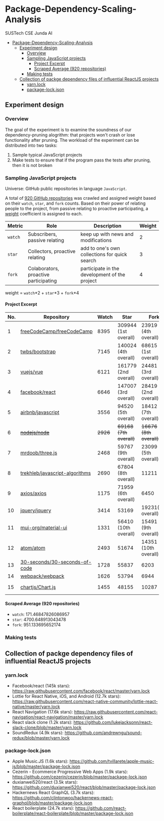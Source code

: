 # Package-Dependency-Scaling-Analysis

SUSTech CSE Junda AI

- [Package-Dependency-Scaling-Analysis](#package-dependency-scaling-analysis)
  - [Experiment design](#experiment-design)
    - [Overview](#overview)
    - [Sampling JavaScript projects](#sampling-javascript-projects)
      - [Project Excerpt](#project-excerpt)
      - [Scraped Average (920 repositories)](#scraped-average-920-repositories)
    - [Making tests](#making-tests)
  - [Collection of packge dependency files of influential ReactJS projects](#collection-of-packge-dependency-files-of-influential-reactjs-projects)
    - [yarn.lock](#yarnlock)
    - [package-lock.json](#package-lockjson)

## Experiment design

### Overview

The goal of the experiment is to examine the soundness of our dependency-pruning alogrithm: that projects won't crash or lose functionality after pruning. The workload of the experiment can be distributed into two tasks:

1. Sample typical JavaScript projects
2. Make tests to ensure that if the program pass the tests after pruning, then it is not broken

### Sampling JavaScript projects

Universe: GitHub public repositories in language `JavaScript`.

A total of [920 GitHub repositories](repo-sampling/repos.csv) was crawled and assigned weight based on their `watch`, `star`, and `fork` counts. Based on their power of relating people to the project, from passive relating to proactive participating, a [weight](repo-sampling/weight.csv) coefficient is assigned to each.

| Metric  | Role                                  | Description                                   | Weight |
| ------- | ------------------------------------- | --------------------------------------------- | ------ |
| `watch` | Subscribers, passive relating         | keep up with news and modifications           | 2      |
| `star`  | Collectors, proactive relating        | add to one's own collections for quick search | 3      |
| `fork`  | Colaborators, proactive participating | participate in the development of the project | 4      |

weight = `watch`*2 + `star`*3 + `fork`*4

#### Project Excerpt

| No. | Repository                                                                          | Watch    | Star                    | Fork                    | Weight           |
| --- | ----------------------------------------------------------------------------------- | -------- | ----------------------- | ----------------------- | ---------------- |
| 1   | [freeCodeCamp/freeCodeCamp](https://github.com/freeCodeCamp/freeCodeCamp)           | 8395     | 309944 (1st overall)    | 23919 (4th overall)     | 1042298          |
| 2   | [twbs/bootstrap](https://github.com/twbs/bootstrap)                                 | 7145     | 140024 (4th overall)    | 68615 (1st overall)     | 708822           |
| 3   | [vuejs/vue](https://github.com/vuejs/vue)                                           | 6121     | 161779 (2nd overall)    | 24481  (3rd overall)    | 595503           |
| 4   | [facebook/react](https://github.com/facebook/react)                                 | 6646     | 147007 (3rd overall)    | 28419 (2nd overall)     | 567989           |
| 5   | [airbnb/javascript](https://github.com/airbnb/javascript)                           | 3556     | 94520 (5th overall)     | 18412 (7th overall)     | 364320           |
| 6   | ~~[nodejs/node](https://github.com/nodejs/node)~~                                   | ~~2926~~ | ~~69168 (7th overall)~~ | ~~16676 (8th overall)~~ | ~~280060~~       |
| 7   | [mrdoob/three.js](https://github.com/mrdoob/three.js)                               | 2468     | 59767 (9th overall)     | 23099 (5th overall)     | 276633           |
| 8   | [trekhleb/javascript-algorithms](https://github.com/trekhleb/javascript-algorithms) | 2690     | 67804 (8th overall)     | 11211                   | 253636           |
| 9   | [axios/axios](https://github.com/axios/axios)                                       | 1175     | 71959 (6th overall)     | 6450                    | 244027           |
| 10  | [jquery/jquery](https://github.com/jquery/jquery)                                   | 3414     | 53169                   | 19231(6th overall)      | 243259           |
| 11  | [mui-org/material-ui](https://github.com/mui-org/material-ui)                       | 1331     | 56410 (10th overall)    | 15491 (9th overall)     | 233856           |
| 12  | [atom/atom](https://github.com/atom/atom)                                           | 2493     | 51674                   | 14351 (10th overall)    | 217412           |
| 13  | [30-seconds/30-seconds-of-code](https://github.com/30-seconds/30-seconds-of-code)   | 1728     | 55837                   | 6203                    | 195779           |
| 14  | [webpack/webpack](https://github.com/webpack/webpack)                               | 1626     | 53794                   | 6944                    | 192410           |
| 15  | [chartjs/Chart.js](https://github.com/chartjs/Chart.js)                             | 1455     | 48155                   | 10287                   | 188523 (>98.37%) |

#### Scraped Average (920 repositories)

- `watch`: 171.46847826086957
- `star`: 4700.648913043478
- `fork`: 951.133695652174

### Making tests



## Collection of packge dependency files of influential ReactJS projects

### yarn.lock

- Facebook/react (145k stars): https://raw.githubusercontent.com/facebook/react/master/yarn.lock
- Lottie for React Native, iOS, and Android (12.7k stars): https://raw.githubusercontent.com/react-native-community/lottie-react-native/master/yarn.lock
- React Navigation (17.6k stars): https://raw.githubusercontent.com/react-navigation/react-navigation/master/yarn.lock
- React slack clone (1.2k stars): https://github.com/lukejacksonn/react-slack-clone/blob/master/yarn.lock
- SoundRedux (4.9k stars): https://github.com/andrewngu/sound-redux/blob/master/yarn.lock

### package-lock.json

- Apple Music.JS (1.6k stars): https://github.com/tvillarete/apple-music-js/blob/master/package-lock.json
- Cezerin - Ecommerce Progressive Web Apps (1.9k stars): https://github.com/cezerin/cezerin/blob/master/package-lock.json
- duxianwei520/react (3.5k stars): https://github.com/duxianwei520/react/blob/master/package-lock.json
- Hackernews React GraphQL (3.7k stars): https://github.com/clintonwoo/hackernews-react-graphql/blob/master/package-lock.json
- React boilerplate (24.7k stars): https://github.com/react-boilerplate/react-boilerplate/blob/master/package-lock.json
